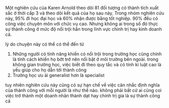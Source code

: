 Một nghiên cứu của Karen Arnold theo dõi 81 đối tượng có thành tích xuất sắc ở thời cấp 3 và theo dõi kết quả của họ sau này. Trong nhóm nghiên cứu này, 95% đi học đại học và 60% nhận được bằng tốt nghiệp. 90% đều có công việc chuyên môn với chức vụ cao. Nhưng không ai trong số đó thực sự thành công ở mức độ nổi trội hẳn trong lĩnh vực chính trị hay kinh doanh cả.

lý do chuyện này có thể có thể đến từ
1. Những người có tính năng khiến có nổi trội trong trường học cũng chính là tính cách khiến họ bớt trở nên nổi bật ở môi trường bên ngoài. trong không gian trường học, việc biết đi theo quy tắc và có tính kỉ luật cao là yếu giúp cho họ dẫn tới thành công
2. Trường học ưu ái generalist hơn là specialist

tuy nhiên nghiên cứu này cũng có sự hạn chế về việc cân nhắc định nghĩa của thành công với mỗi người là như thế nào. không phải bất cứ ai cũng coi việc trở thành một doanh nhân thành dạt hay chính trị gia là sự thành công cả 